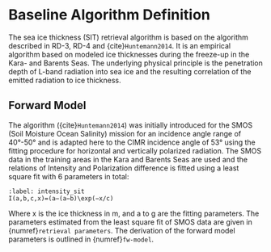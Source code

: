 # Baseline Algorithm Definition

The sea ice thickness (SIT) retrieval algorithm is based on the algorithm
described in RD-3, RD-4 and {cite}`Huntemann2014`. It is an empirical
algorithm based on modeled ice thicknesses during the freeze-up in the Kara-
and Barents Seas. The underlying physical principle is the penetration depth of
L-band radiation into sea ice and the resulting correlation of the emitted
radiation to ice thickness.



## Forward Model
The algorithm ({cite}`Huntemann2014`) was initially introduced for the SMOS
(Soil Moisture Ocean Salinity) mission for an incidence angle range of 40°-50°
and is adapted here to the CIMR incidence angle of 53° using the fitting
procedure for horizontal and vertically polarized radiation.
The SMOS data in the training areas in the Kara and Barents Seas are used and the relations of
Intensity and Polarization difference is fitted using a least square fit with 6
parameters in total:

```{math}
:label: intensity_sit
I(a,b,c,x)=(a−(a−b)\exp(−x/c)
```

Where x is the ice thickness in m, and a to g are the fitting parameters. The
parameters estimated from the least square fit of SMOS data are given in {numref}`retrieval parameters`.
The derivation of the forward model parameters is outlined in {numref}`fw-model`.




